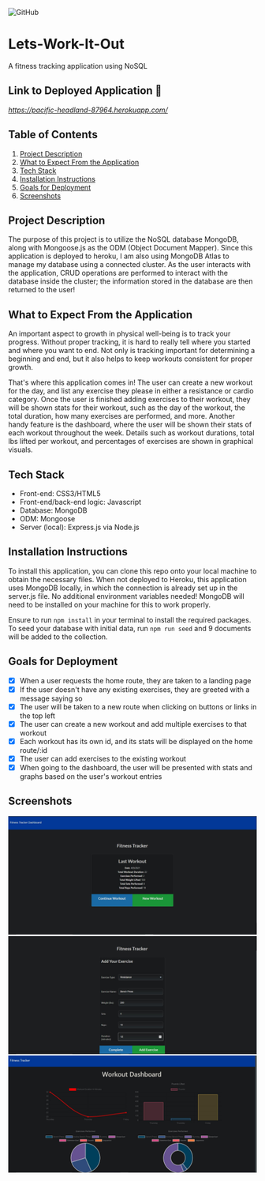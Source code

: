 ![GitHub](https://img.shields.io/github/license/Joeseff6/Lets-Work-It-Out)

# Lets-Work-It-Out
A fitness tracking application using NoSQL
## Link to Deployed Application 🔗

_https://pacific-headland-87964.herokuapp.com/_

## Table of Contents

1. [Project Description](#project-description)
2. [What to Expect From the Application](#What-to-Expect-From-the-Application)
3. [Tech Stack](#Tech-Stack)
4. [Installation Instructions](#Installation-Instructions)
5. [Goals for Deployment](#Goals-for-Deployment)
6. [Screenshots](#Screenshots)

## Project Description 

The purpose of this project is to utilize the NoSQL database MongoDB, along with Mongoose.js as the ODM (Object Document Mapper). Since this application is deployed to heroku, I am also using MongoDB Atlas to manage my database using a connected cluster. As the user interacts with the application, CRUD operations are performed to interact with the database inside the cluster; the information stored in the database are then returned to the user!

## What to Expect From the Application

An important aspect to growth in physical well-being is to track your progress. Without proper tracking, it is hard to really tell where you started and where you want to end. Not only is tracking important for determining a beginning and end, but it also helps to keep workouts consistent for proper growth.

That's where this application comes in! The user can create a new workout for the day, and list any exercise they please in either a resistance or cardio category. Once the user is finished adding exercises to their workout, they will be shown stats for their workout, such as the day of the workout, the total duration, how many exercises are performed, and more. Another handy feature is the dashboard, where the user will be shown their stats of each workout throughout the week. Details such as workout durations, total lbs lifted per workout, and percentages of exercises are shown in graphical visuals.

## Tech Stack

* Front-end: CSS3/HTML5
* Front-end/back-end logic: Javascript
* Database: MongoDB
* ODM: Mongoose 
* Server (local): Express.js via Node.js

## Installation Instructions

To install this application, you can clone this repo onto your local machine to obtain the necessary files. When not deployed to Heroku, this application uses MongoDB locally, in which the connection is already set up in the server.js file. No additional environment variables needed! MongoDB will need to be installed on your machine for this to work properly.

Ensure to run `npm install` in your terminal to install the required packages. To seed your database with initial data, run `npm run seed` and 9 documents will be added to the collection.

## Goals for Deployment

- [x] When a user requests the home route, they are taken to a landing page
- [x] If the user doesn't have any existing exercises, they are greeted with a message saying so
- [x] The user will be taken to a new route when clicking on buttons or links in the top left
- [x] The user can create a new workout and add multiple exercises to that workout
- [x] Each workout has its own id, and its stats will be displayed on the home route/:id
- [x] The user can add exercises to the existing workout
- [x] When going to the dashboard, the user will be presented with stats and graphs based on the user's workout entries

## Screenshots
![The homepage of the fitness tracker](./assets/Capture1.JPG)
![The dynamic form for submitted a new exercise](./assets/Capture2.JPG)
![The user dashboard for their workout stats](./assets/Capture3.JPG)
